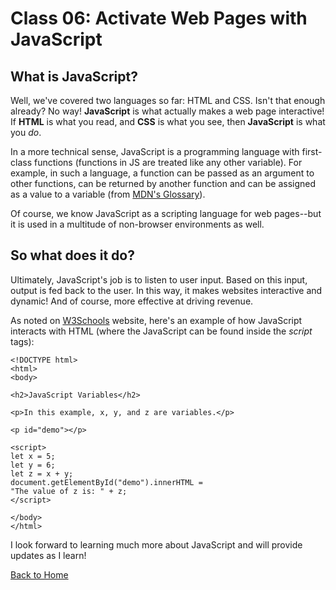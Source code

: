 # Class 06: Activate Web Pages with JavaScript

## What is JavaScript?

Well, we've covered two languages so far: HTML and CSS. Isn't that enough already? No way! **JavaScript** is what actually makes a web page interactive! If **HTML** is what you read, and **CSS** is what you see, then **JavaScript** is what you *do*.

In a more technical sense, JavaScript is a programming language with first-class functions (functions in JS are treated like any other variable). For example, in such a language, a function can be passed as an argument to other functions, can be returned by another function and can be assigned as a value to a variable (from [MDN's Glossary](https://developer.mozilla.org/en-US/docs/Glossary/First-class_Function)).

Of course, we know JavaScript as a scripting language for web pages--but it is used in a multitude of non-browser environments as well.

## So what does it do?

Ultimately, JavaScript's job is to listen to user input. Based on this input, output is fed back to the user. In this way, it makes websites interactive and dynamic! And of course, more effective at driving revenue.

As noted on [W3Schools](https://www.w3schools.com/js/tryit.asp?filename=tryjs_variables_undeclared) website, here's an example of how JavaScript interacts with HTML (where the JavaScript can be found inside the *script* tags):

```
<!DOCTYPE html>
<html>
<body>

<h2>JavaScript Variables</h2>

<p>In this example, x, y, and z are variables.</p>

<p id="demo"></p>

<script>
let x = 5;
let y = 6;
let z = x + y;
document.getElementById("demo").innerHTML =
"The value of z is: " + z;
</script>

</body>
</html>
```

I look forward to learning much more about JavaScript and will provide updates as I learn!

[Back to Home](../README.md)

